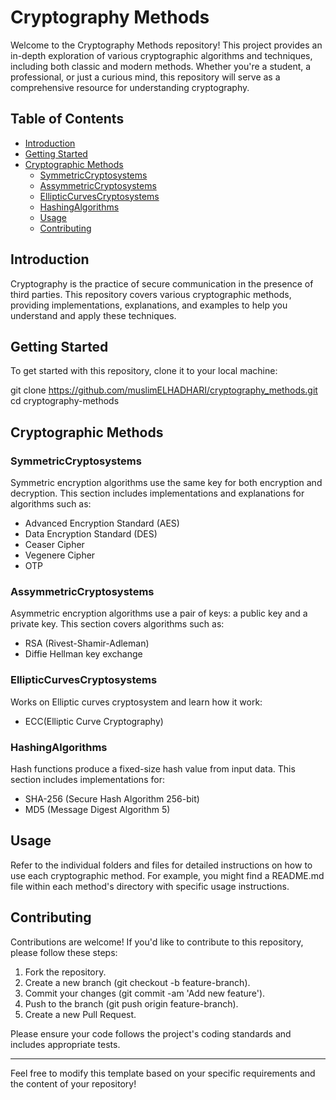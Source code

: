 # Cryptography Methods

Welcome to the Cryptography Methods repository! This project provides an in-depth exploration of various cryptographic algorithms and techniques, including both classic and modern methods. Whether you're a student, a professional, or just a curious mind, this repository will serve as a comprehensive resource for understanding cryptography.

## Table of Contents

- [Introduction](#introduction)
- [Getting Started](#getting-started)
- [Cryptographic Methods](#cryptographic-methods)
  - [SymmetricCryptosystems](#SymmetricCryptosystems)
  - [AssymmetricCryptosystems](#AssymmetricCryptosystems)
  - [EllipticCurvesCryptosystems](#EllipticCurvesCryptosystems)
  - [HashingAlgorithms](#HashingAlgorithms)
  - [Usage](#Usage)
  - [Contributing](#Contributing)
  
## Introduction

Cryptography is the practice of secure communication in the presence of third parties. This repository covers various cryptographic methods, providing implementations, explanations, and examples to help you understand and apply these techniques.

## Getting Started

To get started with this repository, clone it to your local machine:

git clone https://github.com/muslimELHADHARI/cryptography_methods.git
cd cryptography-methods

## Cryptographic Methods

### SymmetricCryptosystems

Symmetric encryption algorithms use the same key for both encryption and decryption. This section includes implementations and explanations for algorithms such as:

- Advanced Encryption Standard (AES)
- Data Encryption Standard (DES)
- Ceaser Cipher
- Vegenere Cipher
- OTP

### AssymmetricCryptosystems

Asymmetric encryption algorithms use a pair of keys: a public key and a private key. This section covers algorithms such as:

- RSA (Rivest-Shamir-Adleman)
- Diffie Hellman key exchange

### EllipticCurvesCryptosystems

Works on Elliptic curves cryptosystem and learn how it work:

- ECC(Elliptic Curve Cryptography)
### HashingAlgorithms

Hash functions produce a fixed-size hash value from input data. This section includes implementations for:

- SHA-256 (Secure Hash Algorithm 256-bit)
- MD5 (Message Digest Algorithm 5)


## Usage

Refer to the individual folders and files for detailed instructions on how to use each cryptographic method. For example, you might find a README.md file within each method's directory with specific usage instructions.

## Contributing

Contributions are welcome! If you'd like to contribute to this repository, please follow these steps:

1. Fork the repository.
2. Create a new branch (git checkout -b feature-branch).
3. Commit your changes (git commit -am 'Add new feature').
4. Push to the branch (git push origin feature-branch).
5. Create a new Pull Request.

Please ensure your code follows the project's coding standards and includes appropriate tests.


---

Feel free to modify this template based on your specific requirements and the content of your repository!
